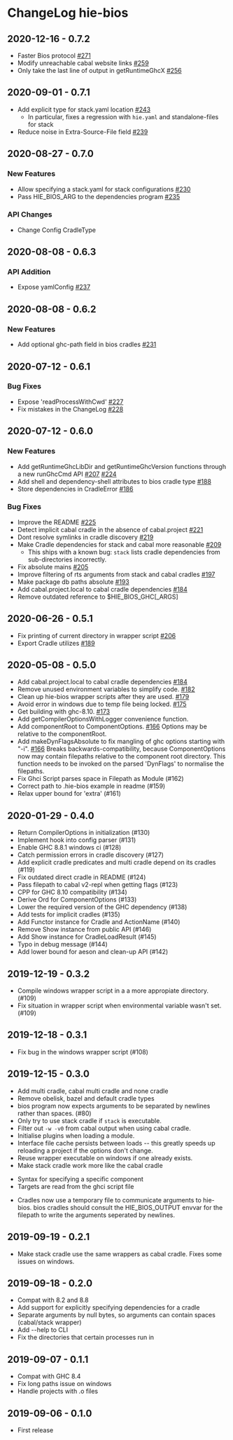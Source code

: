 # ChangeLog hie-bios

## 2020-12-16 - 0.7.2

* Faster Bios protocol [#271](https://github.com/mpickering/hie-bios/pull/271)
* Modify unreachable cabal website links [#259](https://github.com/mpickering/hie-bios/pull/259)
* Only take the last line of output in getRuntimeGhcX [#256](https://github.com/mpickering/hie-bios/pull/256)

## 2020-09-01 - 0.7.1

* Add explicit type for stack.yaml location [#243](https://github.com/mpickering/hie-bios/pull/243)
  * In particular, fixes a regression with `hie.yaml` and standalone-files for stack
* Reduce noise in Extra-Source-File field [#239](https://github.com/mpickering/hie-bios/pull/239)

## 2020-08-27 - 0.7.0

### New Features

* Allow specifying a stack.yaml for stack configurations [#230](https://github.com/mpickering/hie-bios/pull/230)
* Pass HIE_BIOS_ARG to the dependencies program [#235](https://github.com/mpickering/hie-bios/pull/235)

### API Changes

* Change Config CradleType

## 2020-08-08 - 0.6.3

### API Addition

* Expose yamlConfig [#237](https://github.com/mpickering/hie-bios/pull/237)

## 2020-08-08 - 0.6.2

### New Features

* Add optional ghc-path field in bios cradles [#231](https://github.com/mpickering/hie-bios/pull/231)

## 2020-07-12 - 0.6.1

### Bug Fixes

* Expose 'readProcessWithCwd' [#227](https://github.com/mpickering/hie-bios/pull/227)
* Fix mistakes in the ChangeLog [#228](https://github.com/mpickering/hie-bios/pull/228)

## 2020-07-12 - 0.6.0

### New Features

* Add getRuntimeGhcLibDir and getRuntimeGhcVersion functions through a new runGhcCmd API [#207](https://github.com/mpickering/hie-bios/pull/207) [#224](https://github.com/mpickering/hie-bios/pull/224)
* Add shell and dependency-shell attributes to bios cradle type [#188](https://github.com/mpickering/hie-bios/pull/188)
* Store dependencies in CradleError [#186](https://github.com/mpickering/hie-bios/pull/186)

### Bug Fixes

* Improve the README [#225](https://github.com/mpickering/hie-bios/pull/225)
* Detect implicit cabal cradle in the absence of cabal.project [#221](https://github.com/mpickering/hie-bios/pull/221)
* Dont resolve symlinks in cradle discovery [#219](https://github.com/mpickering/hie-bios/pull/219)
* Make Cradle dependencies for stack and cabal more reasonable [#209](https://github.com/mpickering/hie-bios/pull/209)
  * This ships with a known bug: `stack` lists cradle dependencies from
	sub-directories incorrectly.
* Fix absolute mains [#205](https://github.com/mpickering/hie-bios/pull/205)
* Improve filtering of rts arguments from stack and cabal cradles [#197](https://github.com/mpickering/hie-bios/pull/197)
* Make package db paths absolute [#193](https://github.com/mpickering/hie-bios/pull/193)
* Add cabal.project.local to cabal cradle dependencies [#184](https://github.com/mpickering/hie-bios/pull/184)
* Remove outdated reference to $HIE_BIOS_GHC[_ARGS]

## 2020-06-26 - 0.5.1

* Fix printing of current directory in wrapper script [#206](https://github.com/mpickering/hie-bios/pull/206)
* Export Cradle utilizes [#189](https://github.com/mpickering/hie-bios/pull/189)

## 2020-05-08 - 0.5.0

* Add cabal.project.local to cabal cradle dependencies [#184](https://github.com/mpickering/hie-bios/pull/184)
* Remove unused environment variables to simplify code. [#182](https://github.com/mpickering/hie-bios/pull/182)
* Clean up hie-bios wrapper scripts after they are used. [#179](https://github.com/mpickering/hie-bios/pull/179)
* Avoid error in windows due to temp file being locked. [#175](https://github.com/mpickering/hie-bios/pull/175)
* Get building with ghc-8.10. [#173](https://github.com/mpickering/hie-bios/pull/173)
* Add getCompilerOptionsWithLogger convenience function.
* Add componentRoot to ComponentOptions. [#166](https://github.com/mpickering/hie-bios/pull/166)
Options may be relative to the componentRoot.
* Add makeDynFlagsAbsolute to fix mangling of ghc options starting with "-i". [#166](https://github.com/mpickering/hie-bios/pull/166)
Breaks backwards-compatibility, because ComponentOptions now may contain
filepaths relative to the component root directory.
This function needs to be invoked on the parsed 'DynFlags' to normalise the filepaths.
* Fix Ghci Script parses space in Filepath as Module (#162)
* Correct path to .hie-bios example in readme (#159)
* Relax upper bound for 'extra' (#161)

## 2020-01-29 - 0.4.0

* Return CompilerOptions in initialization (#130)
* Implement hook into config parser (#131)
* Enable GHC 8.8.1 windows ci (#128)
* Catch permission errors in cradle discovery (#127)
* Add explicit cradle predicates and multi cradle depend on its cradles (#119)
* Fix outdated direct cradle in README (#124)
* Pass filepath to cabal v2-repl when getting flags (#123)
* CPP for GHC 8.10 compatibility (#134)
* Derive Ord for ComponentOptions (#133)
* Lower the required version of the GHC dependency (#138)
* Add tests for implicit cradles (#135)
* Add Functor instance for Cradle and ActionName (#140)
* Remove Show instance from public API (#146)
* Add Show instance for CradleLoadResult (#145)
* Typo in debug message (#144)
* Add lower bound for aeson and clean-up API (#142)

## 2019-12-19 - 0.3.2

* Compile windows wrapper script in a a more appropiate directory. (#109)
* Fix situation in wrapper script when environmental variable wasn't set. (#109)

## 2019-12-18 - 0.3.1

* Fix bug in the windows wrapper script (#108)

## 2019-12-15 - 0.3.0

* Add multi cradle, cabal multi cradle and none cradle
* Remove obelisk, bazel and default cradle types
* bios program now expects arguments to be separated by newlines rather than
spaces. (#80)
* Only try to use stack cradle if `stack` is executable.
* Filter out `-w -v0` from cabal output when using cabal cradle.
* Initialise plugins when loading a module.
* Interface file cache persists between loads -- this greatly speeds up
reloading a project if the options don't change.
* Reuse wrapper executable on windows if one already exists.
* Make stack cradle work more like the cabal cradle
- Syntax for specifying a specific component
- Targets are read from the ghci script file
* Cradles now use a temporary file to communicate arguments to hie-bios.
bios cradles should consult the HIE_BIOS_OUTPUT envvar for the filepath to
write the arguments seperated by newlines.

## 2019-09-19 - 0.2.1

* Make stack cradle use the same wrappers as cabal cradle. Fixes some issues
on windows.

## 2019-09-18 - 0.2.0

* Compat with 8.2 and 8.8
* Add support for explicitly specifying dependencies for a cradle
* Separate arguments by null bytes, so arguments can contain spaces
(cabal/stack wrapper)
* Add --help to CLI
* Fix the directories that certain processes run in

## 2019-09-07 - 0.1.1

* Compat with GHC 8.4
* Fix long paths issue on windows
* Handle projects with .o files

## 2019-09-06 - 0.1.0

* First release
